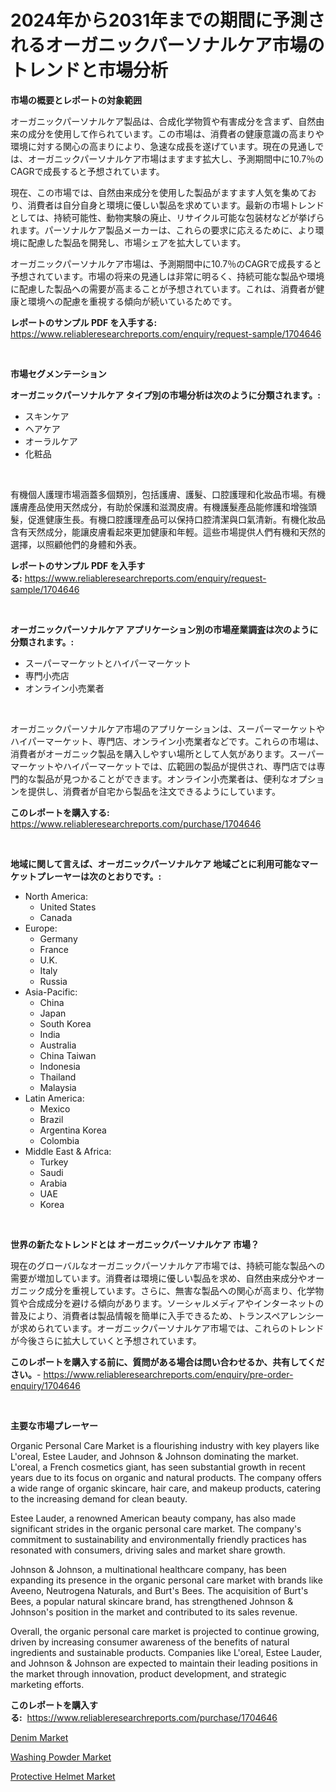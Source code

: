 <p><h1>2024年から2031年までの期間に予測されるオーガニックパーソナルケア市場のトレンドと市場分析</h1></p><p><strong>市場の概要とレポートの対象範囲</strong></p>
<p><p>オーガニックパーソナルケア製品は、合成化学物質や有害成分を含まず、自然由来の成分を使用して作られています。この市場は、消費者の健康意識の高まりや環境に対する関心の高まりにより、急速な成長を遂げています。現在の見通しでは、オーガニックパーソナルケア市場はますます拡大し、予測期間中に10.7％のCAGRで成長すると予想されています。</p><p>現在、この市場では、自然由来成分を使用した製品がますます人気を集めており、消費者は自分自身と環境に優しい製品を求めています。最新の市場トレンドとしては、持続可能性、動物実験の廃止、リサイクル可能な包装材などが挙げられます。パーソナルケア製品メーカーは、これらの要求に応えるために、より環境に配慮した製品を開発し、市場シェアを拡大しています。</p><p>オーガニックパーソナルケア市場は、予測期間中に10.7％のCAGRで成長すると予想されています。市場の将来の見通しは非常に明るく、持続可能な製品や環境に配慮した製品への需要が高まることが予想されています。これは、消費者が健康と環境への配慮を重視する傾向が続いているためです。</p></p>
<p><strong>レポートのサンプル PDF を入手する:</strong> <a href="https://www.reliableresearchreports.com/enquiry/request-sample/1704646">https://www.reliableresearchreports.com/enquiry/request-sample/1704646</a></p>
<p>&nbsp;</p>
<p><strong>市場セグメンテーション</strong></p>
<p><strong>オーガニックパーソナルケア タイプ別の市場分析は次のように分類されます。:</strong></p>
<p><ul><li>スキンケア</li><li>ヘアケア</li><li>オーラルケア</li><li>化粧品</li></ul></p>
<p>&nbsp;</p>
<p><p>有機個人護理市場涵蓋多個類別，包括護膚、護髮、口腔護理和化妝品市場。有機護膚產品使用天然成分，有助於保護和滋潤皮膚。有機護髮產品能修護和增強頭髮，促進健康生長。有機口腔護理產品可以保持口腔清潔與口氣清新。有機化妝品含有天然成分，能讓皮膚看起來更加健康和年輕。這些市場提供人們有機和天然的選擇，以照顧他們的身體和外表。</p></p>
<p><strong>レポートのサンプル PDF を入手する:</strong>&nbsp;<a href="https://www.reliableresearchreports.com/enquiry/request-sample/1704646">https://www.reliableresearchreports.com/enquiry/request-sample/1704646</a></p>
<p>&nbsp;</p>
<p><strong> オーガニックパーソナルケア アプリケーション別の市場産業調査は次のように分類されます。:</strong></p>
<p><ul><li>スーパーマーケットとハイパーマーケット</li><li>専門小売店</li><li>オンライン小売業者</li></ul></p>
<p>&nbsp;</p>
<p><p>オーガニックパーソナルケア市場のアプリケーションは、スーパーマーケットやハイパーマーケット、専門店、オンライン小売業者などです。これらの市場は、消費者がオーガニック製品を購入しやすい場所として人気があります。スーパーマーケットやハイパーマーケットでは、広範囲の製品が提供され、専門店では専門的な製品が見つかることができます。オンライン小売業者は、便利なオプションを提供し、消費者が自宅から製品を注文できるようにしています。</p></p>
<p><strong>このレポートを購入する:</strong>&nbsp; <a href="https://www.reliableresearchreports.com/purchase/1704646">https://www.reliableresearchreports.com/purchase/1704646</a></p>
<p>&nbsp;</p>
<p><strong>地域に関して言えば、オーガニックパーソナルケア 地域ごとに利用可能なマーケットプレーヤーは次のとおりです。:</strong></p>
<p><ul>
    <li>
        North America:
        <ul>
            <li>United States</li>
            <li>Canada</li>
        </ul>
    </li>
    <li>
        Europe:
        <ul>
            <li>Germany</li>
            <li>France</li>
            <li>U.K.</li>
            <li>Italy</li>
            <li>Russia</li>
        </ul>
    </li>
    <li>
        Asia-Pacific:
        <ul>
            <li>China</li>
            <li>Japan</li>
            <li>South Korea</li>
            <li>India</li>
            <li>Australia</li>
            <li>China Taiwan</li>
            <li>Indonesia</li>
            <li>Thailand</li>
            <li>Malaysia</li>
        </ul>
    </li>
    <li>
        Latin America:
        <ul>
            <li>Mexico</li>
            <li>Brazil</li>
            <li>Argentina Korea</li>
            <li>Colombia</li>
        </ul>
    </li>
    <li>
        Middle East & Africa:
        <ul>
            <li>Turkey</li>
            <li>Saudi</li>
            <li>Arabia</li>
            <li>UAE</li>
            <li>Korea</li>
        </ul>
    </li>
    </ul></p>
<p>&nbsp;</p>
<p><strong>世界の新たなトレンドとは オーガニックパーソナルケア 市場？</strong></p>
<p><p>現在のグローバルなオーガニックパーソナルケア市場では、持続可能な製品への需要が増加しています。消費者は環境に優しい製品を求め、自然由来成分やオーガニック成分を重視しています。さらに、無害な製品への関心が高まり、化学物質や合成成分を避ける傾向があります。ソーシャルメディアやインターネットの普及により、消費者は製品情報を簡単に入手できるため、トランスペアレンシーが求められています。オーガニックパーソナルケア市場では、これらのトレンドが今後さらに拡大していくと予想されています。</p></p>
<p><strong>このレポートを購入する前に、質問がある場合は問い合わせるか、共有してください。</strong>- <a href="https://www.reliableresearchreports.com/enquiry/pre-order-enquiry/1704646">https://www.reliableresearchreports.com/enquiry/pre-order-enquiry/1704646</a></p>
<p>&nbsp;</p>
<p><strong>主要な市場プレーヤー</strong></p>
<p><p>Organic Personal Care Market is a flourishing industry with key players like L'oreal, Estee Lauder, and Johnson & Johnson dominating the market. L'oreal, a French cosmetics giant, has seen substantial growth in recent years due to its focus on organic and natural products. The company offers a wide range of organic skincare, hair care, and makeup products, catering to the increasing demand for clean beauty.</p><p>Estee Lauder, a renowned American beauty company, has also made significant strides in the organic personal care market. The company's commitment to sustainability and environmentally friendly practices has resonated with consumers, driving sales and market share growth.</p><p>Johnson & Johnson, a multinational healthcare company, has been expanding its presence in the organic personal care market with brands like Aveeno, Neutrogena Naturals, and Burt's Bees. The acquisition of Burt's Bees, a popular natural skincare brand, has strengthened Johnson & Johnson's position in the market and contributed to its sales revenue.</p><p>Overall, the organic personal care market is projected to continue growing, driven by increasing consumer awareness of the benefits of natural ingredients and sustainable products. Companies like L'oreal, Estee Lauder, and Johnson & Johnson are expected to maintain their leading positions in the market through innovation, product development, and strategic marketing efforts.</p></p>
<p><strong>このレポートを購入する:</strong>&nbsp;&nbsp;<a href="https://www.reliableresearchreports.com/purchase/1704646">https://www.reliableresearchreports.com/purchase/1704646</a></p>
<p><p><a href="https://github.com/kathiaseamanalvaradovlprc2h/Market-Research-Report-List-1/blob/main/denim-market.md">Denim Market</a></p><p><a href="https://github.com/wusalecollins540tpqoz/Market-Research-Report-List-1/blob/main/washing-powder-market.md">Washing Powder Market</a></p><p><a href="https://github.com/pjcfca/Market-Research-Report-List-1/blob/main/protective-helmet-market.md">Protective Helmet Market</a></p></p>